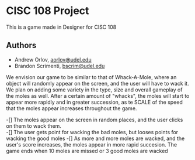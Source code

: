 # CISC 108 Project

This is a game made in Designer for CISC 108


## Authors

- Andrew Orlov, <aorlov@udel.edu>
- Brandon Scrimenti, <bscrim@udel.edu>

We envision our game to be similar to that of Whack-A-Mole, where an object will randomly appear on the  screen, and the user will have to wack it. We plan on adding some variety in the type, size and overall gameplay of the moles as well. After a certain amount of "whacks", the moles will start to appear more rapidly and in greater succession, as te SCALE of the speed that the moles appear increases throughout the game.

-[] The moles appear on the screen in random places, and the user clicks on them to wack them.                                                         
-[] The user gets point for wacking the bad moles, but looses points for wacking the good moles
-[] As more and more moles are wacked, and the user's score increases, the moles appear in more rapid succesion. The game ends when 10 moles are missed or 3 good moles are wacked
